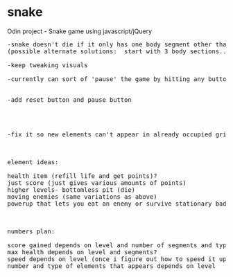 snake
=====

Odin project - Snake game using javascript/jQuery

<pre>
-snake doesn't die if it only has one body segment other than the head and doubles back on itself (they just swap, is this ok?)
(possible alternate solutions:  start with 3 body sections...or start with at least 2 and don't allow backwards direction)

-keep tweaking visuals

-currently can sort of 'pause' the game by hitting any button other than arrows...leave it for now, but will have to fix in the end


-add reset button and pause button




-fix it so new elements can't appear in already occupied grid space?



element ideas:

health item (refill life and get points)?
just score (just gives various amounts of points)
higher levels- bottomless pit (die)
moving enemies (same variations as above)
powerup that lets you eat an enemy or survive stationary bad elements?



numbers plan:

score gained depends on level and number of segments and type of scoring item
max health depends on level and segments?
speed depends on level (once i figure out how to speed it up properly)
number and type of elements that appears depends on level

</pre>